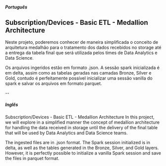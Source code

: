 ##### Português
## Subscription/Devices - Basic ETL - Medallion Architecture

Neste projeto, poderemos conhecer de maneira simplificada o conceito de arquitetura medalhão para
o tratamento dos dados recebidos no storage até a entrega da tabela final que será utilizada pelos times
de Data Analytics e Data Science.

Os arquivos ingeridos estão em formato .json. A sessão spark inicializada é em delta, assim como as tabelas
geradas nas camadas Bronze, Silver e Gold, contudo é perfeitamente possível inicializar uma sessão vanilla
do spark e salvar os arquivos em formato parquet.

--
##### Inglês
Subscription/Devices - Basic ETL - Medallion Architecture
In this project, we will explore in a simplified manner the concept of medallion architecture for handling the data received in storage until the delivery of the final table that will be used by Data Analytics and Data Science teams.

The ingested files are in .json format. The Spark session initialized is in delta, as well as the tables generated in the Bronze, Silver, and Gold layers. However, it is perfectly possible to initialize a vanilla Spark session and save the files in parquet format.